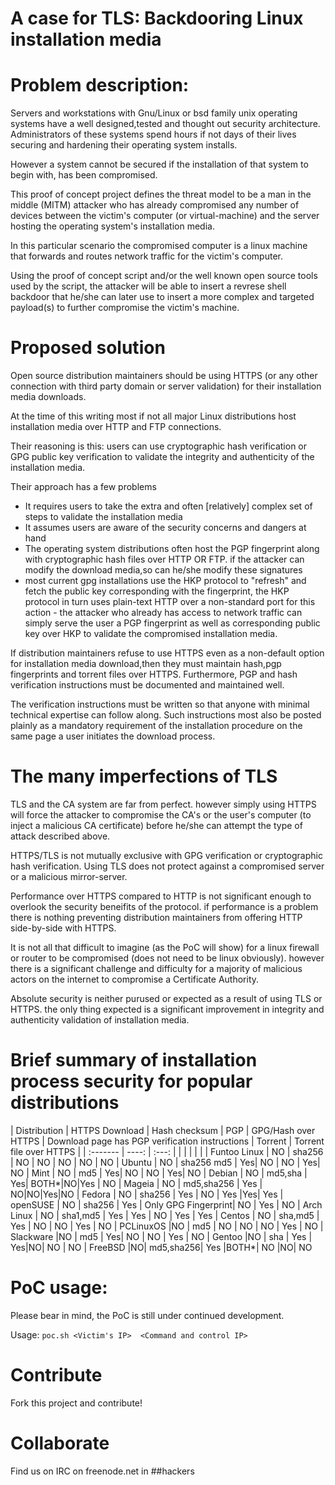 # A case for TLS: Backdooring Linux installation media

# Problem description:

   Servers and workstations with Gnu/Linux or bsd family unix operating systems have a well designed,tested and thought out security architecture.
   Administrators of these systems spend hours if not days of their lives securing and hardening their operating system installs.

   However a system cannot be secured if the installation of that system to begin with, has been compromised.

   This proof of concept project defines the threat model to be a man in the middle (MITM) attacker who has already compromised
   any number of devices between the victim's computer (or virtual-machine) and the server hosting the operating system's installation media.

   In this particular scenario the compromised computer is a linux machine that forwards and routes network traffic for the victim's computer.

   Using the proof of concept script and/or the well known open source tools used by the script, the attacker will be able to insert a revrese shell
   backdoor that he/she can later use to insert a more complex and targeted payload(s) to further compromise the victim's machine.

# Proposed solution

   Open source distribution maintainers should be using HTTPS (or any other connection with third party domain or server validation) for their installation media downloads.

   At the time of this writing most if not all major Linux distributions host installation media over HTTP and FTP connections.

   Their reasoning is this:
   users can use cryptographic hash verification or GPG public key verification to validate the integrity and authenticity of the installation
   media.

   Their approach has a few problems
   + It requires users to take the extra and often [relatively] complex set of steps to validate the installation media
   + It assumes users are aware of the security concerns and dangers at hand
   + The operating system distributions often host the PGP fingerprint along with cryptographic hash files over HTTP OR FTP.
       if the attacker can modify the download media,so can he/she modify these signatures
   + most current gpg installations use the HKP protocol to "refresh" and fetch the public key corresponding with the fingerprint,
       the HKP protocol in turn uses plain-text HTTP over a non-standard port for this action - the attacker who already has access
       to network traffic can simply serve the user a PGP fingerprint as well as corresponding public key over HKP to validate
       the compromised installation media.
   
   If distribution maintainers refuse to use HTTPS even as a non-default option for installation media download,then they must maintain hash,pgp fingerprints and torrent files
   over HTTPS.
   Furthermore, PGP and hash verification instructions must be documented and maintained well. 
   
   The verification instructions must be written so that anyone with minimal technical expertise can follow along.
   Such instructions most also be posted plainly as a mandatory requirement of the installation procedure on the same page a user initiates the download process.
   
   
# The many imperfections of TLS

   TLS and the CA system are far from perfect. however simply using HTTPS will force the attacker to compromise the CA's or the user's computer
   (to inject a malicious CA  certificate) before he/she can attempt the type of attack described above.

   HTTPS/TLS is not mutually exclusive with GPG verification or cryptographic hash verification.
   Using TLS does not protect against a compromised server or a malicious mirror-server.

   Performance over HTTPS  compared to HTTP is not significant enough to overlook the security beneifits of the protocol.
   if performance is a problem there is nothing preventing distribution maintainers from offering HTTP side-by-side with HTTPS.

   It is not all that difficult to imagine (as the PoC will show) for a linux firewall or router to be compromised (does not need to be linux obviously).
   however there is a significant challenge and difficulty for a majority of malicious actors on the internet to compromise a Certificate Authority.

   Absolute security is neither purused or expected as a result of using TLS or HTTPS. the only thing expected is a significant improvement in integrity
   and authenticity validation  of installation media.


# Brief summary of installation process security for popular distributions
|    Distribution     |   HTTPS Download   |   Hash checksum   |   PGP   |  GPG/Hash over HTTPS   |   Download page has PGP verification instructions   | Torrent   | Torrent file over HTTPS   |
| :-------         |          ----: | :---:         |     |                     |                                                   |           |                        |
| Funtoo Linux | NO |  sha256    | NO | NO | NO | NO | NO
| Ubuntu        | NO | sha256 md5 | Yes| NO | NO | Yes| NO
| Mint         | NO | md5        | Yes| NO | NO | Yes| NO
| Debian       | NO | md5,sha    | Yes| BOTH*|NO|Yes | NO
| Mageia       | NO | md5,sha256 | Yes | NO|NO|Yes|NO
| Fedora       | NO | sha256     | Yes | NO | Yes |Yes| Yes
| openSUSE     | NO | sha256     | Yes | Only GPG Fingerprint| NO | Yes | NO
| Arch Linux   | NO | sha1,md5 | Yes | Yes | NO | Yes | Yes
| Centos      | NO | sha,md5 | Yes | NO | NO | Yes | NO
| PCLinuxOS   |NO | md5      | NO | NO | NO | Yes | NO
| Slackware   |NO | md5      | Yes| NO | NO | Yes | NO
| Gentoo      |NO | sha      | Yes | Yes|NO| NO | NO
| FreeBSD     |NO| md5,sha256| Yes |BOTH*| NO |NO| NO

# PoC usage:

Please bear in mind, the PoC is still under continued development.

Usage: `poc.sh <Victim's IP>  <Command and control IP>`

# Contribute

Fork this project and contribute!

# Collaborate

Find us on IRC on freenode.net in ##hackers

